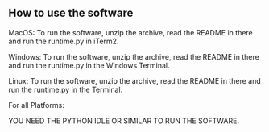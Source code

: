 How to use the software
-----------------------
MacOS:
To run the software, unzip the archive, read the README in there and run the runtime.py in iTerm2.

Windows:
To run the software, unzip the archive, read the README in there and run the runtime.py in the Windows Terminal.

Linux: 
To run the software, unzip the archive, read the README in there and run the runtime.py in the Terminal.

For all Platforms:

YOU NEED THE PYTHON IDLE OR SIMILAR TO RUN THE SOFTWARE.

